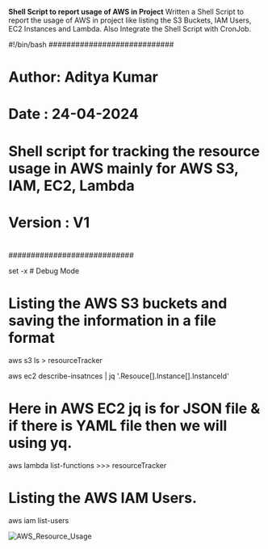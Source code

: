 **Shell Script to report usage of AWS in Project**
Written a Shell Script to report the usage of AWS in project like listing the S3 Buckets, IAM Users, EC2 Instances and Lambda. Also Integrate the Shell Script with CronJob.


#!/bin/bash
############################
# Author: Aditya Kumar
# Date  : 24-04-2024
#
# Shell script for tracking the resource usage in AWS mainly for AWS S3, IAM, EC2, Lambda
#
# Version : V1
#
############################

set -x # Debug Mode

# Listing the AWS S3 buckets and saving the information in a file format
aws s3 ls > resourceTracker

aws ec2 describe-insatnces | jq '.Resouce[].Instance[].InstanceId'
# Here in AWS EC2 jq is for JSON file & if there is YAML file then we will using yq.

aws lambda list-functions >>> resourceTracker

# Listing the AWS IAM Users.
aws iam list-users



![AWS_Resource_Usage](https://github.com/Aditya9119/AWS_Usage/assets/102175630/c1965f13-3257-4007-b0d1-cf491819124a)
